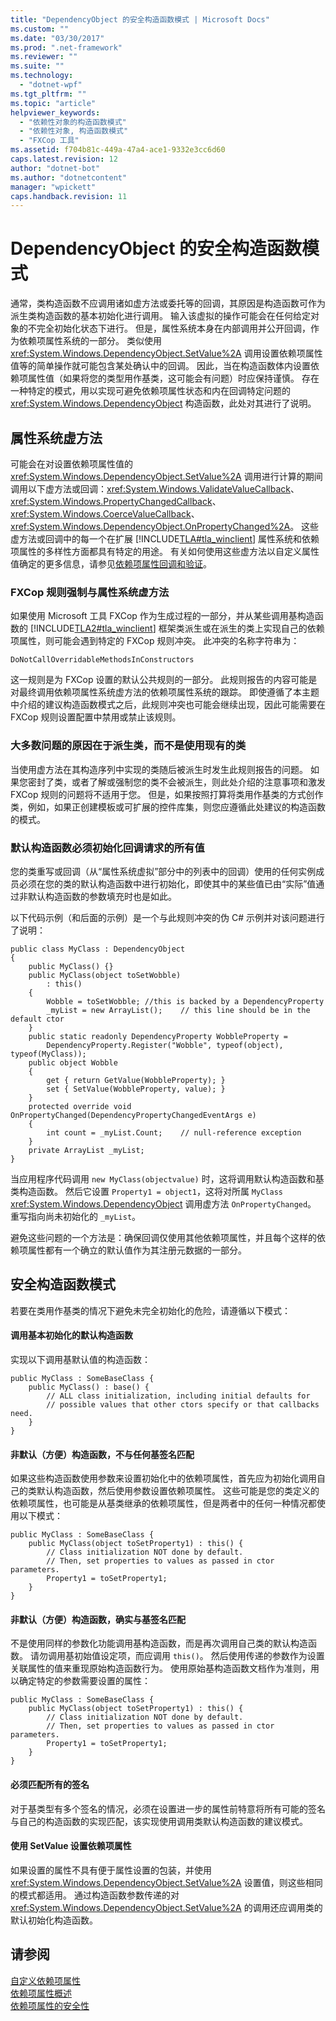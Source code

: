 ```yaml
---
title: "DependencyObject 的安全构造函数模式 | Microsoft Docs"
ms.custom: ""
ms.date: "03/30/2017"
ms.prod: ".net-framework"
ms.reviewer: ""
ms.suite: ""
ms.technology: 
  - "dotnet-wpf"
ms.tgt_pltfrm: ""
ms.topic: "article"
helpviewer_keywords: 
  - "依赖性对象的构造函数模式"
  - "依赖性对象, 构造函数模式"
  - "FXCop 工具"
ms.assetid: f704b81c-449a-47a4-ace1-9332e3cc6d60
caps.latest.revision: 12
author: "dotnet-bot"
ms.author: "dotnetcontent"
manager: "wpickett"
caps.handback.revision: 11
---
```

# DependencyObject 的安全构造函数模式
通常，类构造函数不应调用诸如虚方法或委托等的回调，其原因是构造函数可作为派生类构造函数的基本初始化进行调用。  输入该虚拟的操作可能会在任何给定对象的不完全初始化状态下进行。  但是，属性系统本身在内部调用并公开回调，作为依赖项属性系统的一部分。  类似使用 <xref:System.Windows.DependencyObject.SetValue%2A> 调用设置依赖项属性值等的简单操作就可能包含某处确认中的回调。  因此，当在构造函数体内设置依赖项属性值（如果将您的类型用作基类，这可能会有问题）时应保持谨慎。  存在一种特定的模式，用以实现可避免依赖项属性状态和内在回调特定问题的 <xref:System.Windows.DependencyObject> 构造函数，此处对其进行了说明。  
  
   
  
<a name="Property_System_Virtual_Methods"></a>   
## 属性系统虚方法  
 可能会在对设置依赖项属性值的 <xref:System.Windows.DependencyObject.SetValue%2A> 调用进行计算的期间调用以下虚方法或回调：<xref:System.Windows.ValidateValueCallback>、<xref:System.Windows.PropertyChangedCallback>、<xref:System.Windows.CoerceValueCallback>、<xref:System.Windows.DependencyObject.OnPropertyChanged%2A>。  这些虚方法或回调中的每一个在扩展 [!INCLUDE[TLA#tla_winclient](../../../../includes/tlasharptla-winclient-md.md)] 属性系统和依赖项属性的多样性方面都具有特定的用途。  有关如何使用这些虚方法以自定义属性值确定的更多信息，请参见[依赖项属性回调和验证](../../../../docs/framework/wpf/advanced/dependency-property-callbacks-and-validation.md)。  
  
### FXCop 规则强制与属性系统虚方法  
 如果使用 Microsoft 工具 FXCop 作为生成过程的一部分，并从某些调用基构造函数的 [!INCLUDE[TLA2#tla_winclient](../../../../includes/tla2sharptla-winclient-md.md)] 框架类派生或在派生的类上实现自己的依赖项属性，则可能会遇到特定的 FXCop 规则冲突。  此冲突的名称字符串为：  
  
 `DoNotCallOverridableMethodsInConstructors`  
  
 这一规则是为 FXCop 设置的默认公共规则的一部分。  此规则报告的内容可能是对最终调用依赖项属性系统虚方法的依赖项属性系统的跟踪。  即使遵循了本主题中介绍的建议构造函数模式之后，此规则冲突也可能会继续出现，因此可能需要在 FXCop 规则设置配置中禁用或禁止该规则。  
  
### 大多数问题的原因在于派生类，而不是使用现有的类  
 当使用虚方法在其构造序列中实现的类随后被派生时发生此规则报告的问题。  如果您密封了类，或者了解或强制您的类不会被派生，则此处介绍的注意事项和激发 FXCop 规则的问题将不适用于您。  但是，如果按照打算将类用作基类的方式创作类，例如，如果正创建模板或可扩展的控件库集，则您应遵循此处建议的构造函数的模式。  
  
### 默认构造函数必须初始化回调请求的所有值  
 您的类重写或回调（从“属性系统虚拟”部分中的列表中的回调）使用的任何实例成员必须在您的类的默认构造函数中进行初始化，即使其中的某些值已由“实际”值通过非默认构造函数的参数填充时也是如此。  
  
 以下代码示例（和后面的示例）是一个与此规则冲突的伪 C\# 示例并对该问题进行了说明：  
  
```  
public class MyClass : DependencyObject  
{  
    public MyClass() {}  
    public MyClass(object toSetWobble)  
        : this()  
    {  
        Wobble = toSetWobble; //this is backed by a DependencyProperty  
        _myList = new ArrayList();    // this line should be in the default ctor  
    }  
    public static readonly DependencyProperty WobbleProperty =   
        DependencyProperty.Register("Wobble", typeof(object), typeof(MyClass));  
    public object Wobble  
    {  
        get { return GetValue(WobbleProperty); }  
        set { SetValue(WobbleProperty, value); }  
    }  
    protected override void OnPropertyChanged(DependencyPropertyChangedEventArgs e)  
    {  
        int count = _myList.Count;    // null-reference exception  
    }  
    private ArrayList _myList;  
}  
```  
  
 当应用程序代码调用 `new MyClass(objectvalue)` 时，这将调用默认构造函数和基类构造函数。  然后它设置 `Property1 = object1`，这将对所属 `MyClass` <xref:System.Windows.DependencyObject> 调用虚方法 `OnPropertyChanged`。  重写指向尚未初始化的 `_myList`。  
  
 避免这些问题的一个方法是：确保回调仅使用其他依赖项属性，并且每个这样的依赖项属性都有一个确立的默认值作为其注册元数据的一部分。  
  
<a name="Safe_Constructor_Patterns"></a>   
## 安全构造函数模式  
 若要在类用作基类的情况下避免未完全初始化的危险，请遵循以下模式：  
  
#### 调用基本初始化的默认构造函数  
 实现以下调用基默认值的构造函数：  
  
```  
public MyClass : SomeBaseClass {  
    public MyClass() : base() {  
        // ALL class initialization, including initial defaults for   
        // possible values that other ctors specify or that callbacks need.  
    }  
}  
```  
  
#### 非默认（方便）构造函数，不与任何基签名匹配  
 如果这些构造函数使用参数来设置初始化中的依赖项属性，首先应为初始化调用自己的类默认构造函数，然后使用参数设置依赖项属性。  这些可能是您的类定义的依赖项属性，也可能是从基类继承的依赖项属性，但是两者中的任何一种情况都使用以下模式：  
  
```  
public MyClass : SomeBaseClass {  
    public MyClass(object toSetProperty1) : this() {  
        // Class initialization NOT done by default.  
        // Then, set properties to values as passed in ctor parameters.  
        Property1 = toSetProperty1;  
    }  
}  
```  
  
#### 非默认（方便）构造函数，确实与基签名匹配  
 不是使用同样的参数化功能调用基构造函数，而是再次调用自己类的默认构造函数。  请勿调用基初始值设定项，而应调用 `this()`。  然后使用传递的参数作为设置关联属性的值来重现原始构造函数行为。  使用原始基构造函数文档作为准则，用以确定特定的参数需要设置的属性：  
  
```  
public MyClass : SomeBaseClass {  
    public MyClass(object toSetProperty1) : this() {  
        // Class initialization NOT done by default.  
        // Then, set properties to values as passed in ctor parameters.  
        Property1 = toSetProperty1;  
    }  
}  
```  
  
#### 必须匹配所有的签名  
 对于基类型有多个签名的情况，必须在设置进一步的属性前特意将所有可能的签名与自己的构造函数的实现匹配，该实现使用调用类默认构造函数的建议模式。  
  
#### 使用 SetValue 设置依赖项属性  
 如果设置的属性不具有便于属性设置的包装，并使用 <xref:System.Windows.DependencyObject.SetValue%2A> 设置值，则这些相同的模式都适用。  通过构造函数参数传递的对 <xref:System.Windows.DependencyObject.SetValue%2A> 的调用还应调用类的默认初始化构造函数。  
  
## 请参阅  
 [自定义依赖项属性](../../../../docs/framework/wpf/advanced/custom-dependency-properties.md)   
 [依赖项属性概述](../../../../docs/framework/wpf/advanced/dependency-properties-overview.md)   
 [依赖项属性的安全性](../../../../docs/framework/wpf/advanced/dependency-property-security.md)